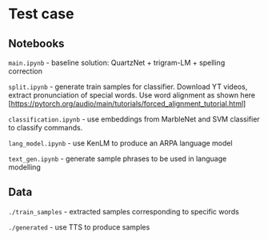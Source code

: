 # Test case
## Notebooks
`main.ipynb` - baseline solution: QuartzNet + trigram-LM + spelling correction

`split.ipynb` - generate train samples for classifier. Download YT videos, extract pronunciation of special words. Use word alignment as shown here [https://pytorch.org/audio/main/tutorials/forced_alignment_tutorial.html]

`classification.ipynb` - use embeddings from MarbleNet and SVM classifier to classify commands.

`lang_model.ipynb` - use KenLM to produce an ARPA language model 

`text_gen.ipynb` - generate sample phrases to be used in language modelling

## Data

`./train_samples` - extracted samples corresponding to specific words

`./generated` - use TTS to produce samples
